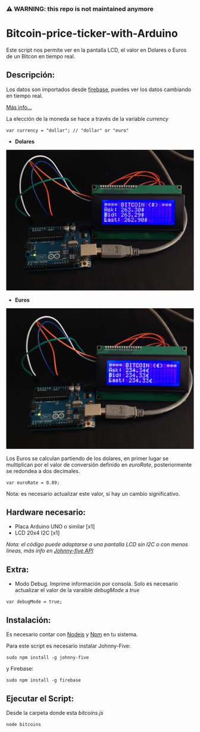 ### :warning: WARNING: this repo is not maintained anymore

# Bitcoin-price-ticker-with-Arduino
Este script nos permite ver en la pantalla LCD, el valor en Dolares o Euros de un Bitcon en tiempo real. 


## Descripción:

Los datos son importados desde [firebase](https://publicdata-bitcoin.firebaseio.com/), puedes ver los datos cambiando en tiempo real.

[Más info...](https://www.firebase.com/blog/2013-10-25-btcquote-bitcoin-price-ticker.html) 

La elección de la moneda se hace a través de la variable *currency*

~~~
var currency = "dollar"; // "dollar" or "euro"
~~~

- **Dolares**

![dollars](img/Bitcoin_dollars.jpg)

- **Euros**

![euros](img/Bitcoin_euros.jpg)

Los Euros se calculan partiendo de los dolares, en primer lugar se multiplican por el valor de conversión definido en *euroRate*, posteriormente se redondea a dos decimales.

~~~
var euroRate = 0.89;
~~~ 

Nota: es necesario actualizar este valor, si hay un cambio significativo.


## Hardware necesario:
- Placa Arduino UNO o similar [x1]
- LCD 20x4 I2C [x1]

*Nota: el código puede adaptarse a una pantalla LCD sin I2C o con menos lineas, más info en [Johnny-five API](http://johnny-five.io/api/lcd/)*

## Extra: 
- Modo Debug. Imprime información por consola. Solo es necesario actualizar el valor de la varaible *debugMode* a *true*

~~~
var debugMode = true;
~~~

## Instalación:

Es necesario contar con [Nodejs](https://nodejs.org/) y [Npm](https://docs.npmjs.com/getting-started/installing-node) en tu sistema.

Para este script es necesario instalar Johnny-Five:

~~~
sudo npm install -g johnny-five
~~~

y Firebase:

~~~
sudo npm install -g firebase
~~~

## Ejecutar el Script:

Desde la carpeta donde esta *bitcoins.js*

~~~
node bitcoins
~~~
